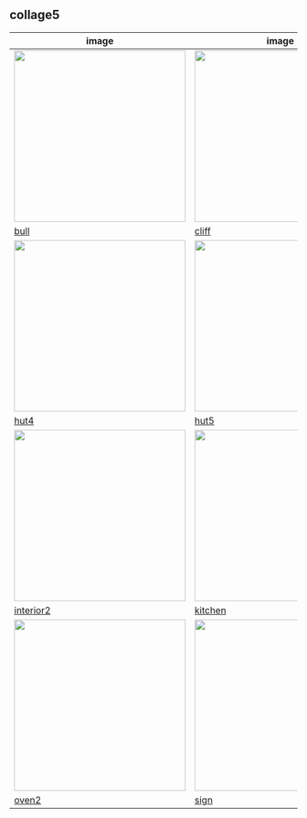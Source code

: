 ## collage5

|image|image|image|image|image|image|image|image|image|image|
|---|---|---|---|---|---|---|---|---|---|
| <img src="../assets/collage5/bull.jpg" width="300px" /> | <img src="../assets/collage5/cliff.jpg" width="300px" /> | <img src="../assets/collage5/climbing.jpg" width="300px" /> | <img src="../assets/collage5/dwarves.jpg" width="300px" /> | <img src="../assets/collage5/food.jpg" width="300px" /> | <img src="../assets/collage5/hosts.jpg" width="300px" /> | <img src="../assets/collage5/hut_trq.jpg" width="300px" /> | <img src="../assets/collage5/hut.jpg" width="300px" /> | <img src="../assets/collage5/hut10.jpg" width="300px" /> | <img src="../assets/collage5/hut3.jpg" width="300px" /> |
| [bull](https://sigrid-paintings.s3.amazonaws.com/assets/collage5/bull.jpg) | [cliff](https://sigrid-paintings.s3.amazonaws.com/assets/collage5/cliff.jpg) | [climbing](https://sigrid-paintings.s3.amazonaws.com/assets/collage5/climbing.jpg) | [dwarves](https://sigrid-paintings.s3.amazonaws.com/assets/collage5/dwarves.jpg) | [food](https://sigrid-paintings.s3.amazonaws.com/assets/collage5/food.jpg) | [hosts](https://sigrid-paintings.s3.amazonaws.com/assets/collage5/hosts.jpg) | [hut_trq](https://sigrid-paintings.s3.amazonaws.com/assets/collage5/hut_trq.jpg) | [hut](https://sigrid-paintings.s3.amazonaws.com/assets/collage5/hut.jpg) | [hut10](https://sigrid-paintings.s3.amazonaws.com/assets/collage5/hut10.jpg) | [hut3](https://sigrid-paintings.s3.amazonaws.com/assets/collage5/hut3.jpg) |
| <img src="../assets/collage5/hut4.jpg" width="300px" /> | <img src="../assets/collage5/hut5.jpg" width="300px" /> | <img src="../assets/collage5/hut6.jpg" width="300px" /> | <img src="../assets/collage5/hut7.jpg" width="300px" /> | <img src="../assets/collage5/hut8.jpg" width="300px" /> | <img src="../assets/collage5/hut9.jpg" width="300px" /> | <img src="../assets/collage5/huts.jpg" width="300px" /> | <img src="../assets/collage5/image1.jpg" width="300px" /> | <img src="../assets/collage5/image2.jpg" width="300px" /> | <img src="../assets/collage5/interior1.jpg" width="300px" /> |
| [hut4](https://sigrid-paintings.s3.amazonaws.com/assets/collage5/hut4.jpg) | [hut5](https://sigrid-paintings.s3.amazonaws.com/assets/collage5/hut5.jpg) | [hut6](https://sigrid-paintings.s3.amazonaws.com/assets/collage5/hut6.jpg) | [hut7](https://sigrid-paintings.s3.amazonaws.com/assets/collage5/hut7.jpg) | [hut8](https://sigrid-paintings.s3.amazonaws.com/assets/collage5/hut8.jpg) | [hut9](https://sigrid-paintings.s3.amazonaws.com/assets/collage5/hut9.jpg) | [huts](https://sigrid-paintings.s3.amazonaws.com/assets/collage5/huts.jpg) | [image1](https://sigrid-paintings.s3.amazonaws.com/assets/collage5/image1.jpg) | [image2](https://sigrid-paintings.s3.amazonaws.com/assets/collage5/image2.jpg) | [interior1](https://sigrid-paintings.s3.amazonaws.com/assets/collage5/interior1.jpg) |
| <img src="../assets/collage5/interior2.jpg" width="300px" /> | <img src="../assets/collage5/kitchen.jpg" width="300px" /> | <img src="../assets/collage5/meadow.jpg" width="300px" /> | <img src="../assets/collage5/meadow2.jpg" width="300px" /> | <img src="../assets/collage5/mountain.jpg" width="300px" /> | <img src="../assets/collage5/mountain2.jpg" width="300px" /> | <img src="../assets/collage5/mountain3.jpg" width="300px" /> | <img src="../assets/collage5/mum1.jpg" width="300px" /> | <img src="../assets/collage5/mum2.jpg" width="300px" /> | <img src="../assets/collage5/oven.jpg" width="300px" /> |
| [interior2](https://sigrid-paintings.s3.amazonaws.com/assets/collage5/interior2.jpg) | [kitchen](https://sigrid-paintings.s3.amazonaws.com/assets/collage5/kitchen.jpg) | [meadow](https://sigrid-paintings.s3.amazonaws.com/assets/collage5/meadow.jpg) | [meadow2](https://sigrid-paintings.s3.amazonaws.com/assets/collage5/meadow2.jpg) | [mountain](https://sigrid-paintings.s3.amazonaws.com/assets/collage5/mountain.jpg) | [mountain2](https://sigrid-paintings.s3.amazonaws.com/assets/collage5/mountain2.jpg) | [mountain3](https://sigrid-paintings.s3.amazonaws.com/assets/collage5/mountain3.jpg) | [mum1](https://sigrid-paintings.s3.amazonaws.com/assets/collage5/mum1.jpg) | [mum2](https://sigrid-paintings.s3.amazonaws.com/assets/collage5/mum2.jpg) | [oven](https://sigrid-paintings.s3.amazonaws.com/assets/collage5/oven.jpg) |
| <img src="../assets/collage5/oven2.jpg" width="300px" /> | <img src="../assets/collage5/sign.jpg" width="300px" /> | <img src="../assets/collage5/sign2.jpg" width="300px" /> | <img src="../assets/collage5/snow1.jpg" width="300px" /> | <img src="../assets/collage5/snow2.jpg" width="300px" /> | <img src="../assets/collage5/snow3.jpg" width="300px" /> | <img src="../assets/collage5/snow4.jpg" width="300px" /> | <img src="../assets/collage5/sunset.jpg" width="300px" /> | <img src="../assets/collage5/view1.jpg" width="300px" /> |  |
| [oven2](https://sigrid-paintings.s3.amazonaws.com/assets/collage5/oven2.jpg) | [sign](https://sigrid-paintings.s3.amazonaws.com/assets/collage5/sign.jpg) | [sign2](https://sigrid-paintings.s3.amazonaws.com/assets/collage5/sign2.jpg) | [snow1](https://sigrid-paintings.s3.amazonaws.com/assets/collage5/snow1.jpg) | [snow2](https://sigrid-paintings.s3.amazonaws.com/assets/collage5/snow2.jpg) | [snow3](https://sigrid-paintings.s3.amazonaws.com/assets/collage5/snow3.jpg) | [snow4](https://sigrid-paintings.s3.amazonaws.com/assets/collage5/snow4.jpg) | [sunset](https://sigrid-paintings.s3.amazonaws.com/assets/collage5/sunset.jpg) | [view1](https://sigrid-paintings.s3.amazonaws.com/assets/collage5/view1.jpg) |  |

